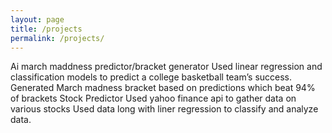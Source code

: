 ```yaml
---
layout: page
title: /projects
permalink: /projects/
---
```


Ai march maddness predictor/bracket generator
Used linear regression and classification models to predict a college basketball team’s success.
Generated March madness bracket based on predictions which beat 94% of brackets
Stock Predictor
Used yahoo finance api to gather data on various stocks
Used data long with liner regression to classify and analyze data.
